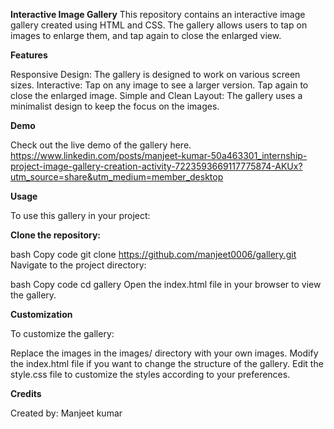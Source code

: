 ****Interactive Image Gallery****
This repository contains an interactive image gallery created using HTML and CSS. The gallery allows users to tap on images to enlarge them, and tap again to close the enlarged view.


**Features**

Responsive Design: The gallery is designed to work on various screen sizes.
Interactive: Tap on any image to see a larger version. Tap again to close the enlarged image.
Simple and Clean Layout: The gallery uses a minimalist design to keep the focus on the images.

**Demo**

Check out the live demo of the gallery here. https://www.linkedin.com/posts/manjeet-kumar-50a463301_internship-project-image-gallery-creation-activity-7223593669117775874-AKUx?utm_source=share&utm_medium=member_desktop

**Usage**

To use this gallery in your project:


**Clone the repository:**


bash
Copy code
git clone https://github.com/manjeet0006/gallery.git
Navigate to the project directory:

bash
Copy code
cd gallery
Open the index.html file in your browser to view the gallery.


**Customization**

To customize the gallery:

Replace the images in the images/ directory with your own images.
Modify the index.html file if you want to change the structure of the gallery.
Edit the style.css file to customize the styles according to your preferences.

**Credits**

Created by: Manjeet kumar
